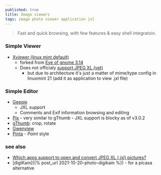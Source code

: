 ```yaml
---
published: true
title: Image viewers
tags: image photo viewer application jxl
---
```

> Fast and quick browsing, with few features & easy shell integratoin.

### Simple Viewer

- [Xviewer (linux mint default)](https://github.com/linuxmint/xviewer)
	- forked from [Eye of gnome 3.14](https://projects-old.gnome.org/eog/)
    - Does not officialy [support JPEG XL (yet)](https://github.com/linuxmint/xviewer/issues/162)
    	- but due to architecture it's just a matter of mime/type config in linuxmint 21 (add it as application to view .jxl file)
    
### Simple Editor
- [Geeqie](http://www.geeqie.org/) 
	- JXL support
	- Comments and Exif information browsing and editing
- [Pix](https://github.com/linuxmint/pix#pix) - very similar to gThumb - JXL support is blocky as of v3.0.2
- [gThumb](https://gitlab.gnome.org/GNOME/gthumb/#gthumb): crop, rotate
- [Gwenview](https://apps.kde.org/gwenview/)
- [Pinta](https://www.pinta-project.com/) - _Paint_ style

### see also
- [Which apps support to open and convert JPEG XL (.jxl) pictures?](https://askubuntu.com/questions/1332041/which-apps-support-to-open-and-convert-jpeg-xl-jxl-pictures)
- [digiKam]({% post_url 2021-10-20-photo-digikam %}) - for a picasa alternative
